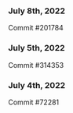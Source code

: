 ### July 8th, 2022

Commit #201784

### July 5th, 2022

Commit #314353


### July 4th, 2022

Commit #72281
